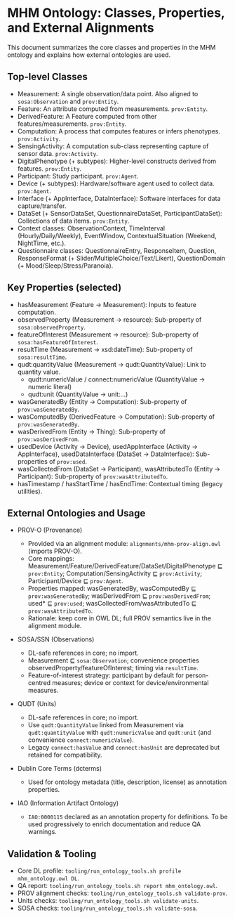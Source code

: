 # MHM Ontology: Classes, Properties, and External Alignments

This document summarizes the core classes and properties in the MHM ontology and explains how external ontologies are used.

## Top-level Classes

- Measurement: A single observation/data point. Also aligned to `sosa:Observation` and `prov:Entity`.
- Feature: An attribute computed from measurements. `prov:Entity`.
- DerivedFeature: A Feature computed from other features/measurements. `prov:Entity`.
- Computation: A process that computes features or infers phenotypes. `prov:Activity`.
- SensingActivity: A computation sub-class representing capture of sensor data. `prov:Activity`.
- DigitalPhenotype (+ subtypes): Higher-level constructs derived from features. `prov:Entity`.
- Participant: Study participant. `prov:Agent`.
- Device (+ subtypes): Hardware/software agent used to collect data. `prov:Agent`.
- Interface (+ AppInterface, DataInterface): Software interfaces for data capture/transfer.
- DataSet (+ SensorDataSet, QuestionnaireDataSet, ParticipantDataSet): Collections of data items. `prov:Entity`.
- Context classes: ObservationContext, TimeInterval (Hourly/Daily/Weekly), EventWindow, ContextualSituation (Weekend, NightTime, etc.).
- Questionnaire classes: QuestionnaireEntry, ResponseItem, Question, ResponseFormat (+ Slider/MultipleChoice/Text/Likert), QuestionDomain (+ Mood/Sleep/Stress/Paranoia).

## Key Properties (selected)

- hasMeasurement (Feature → Measurement): Inputs to feature computation.
- observedProperty (Measurement → resource): Sub-property of `sosa:observedProperty`.
- featureOfInterest (Measurement → resource): Sub-property of `sosa:hasFeatureOfInterest`.
- resultTime (Measurement → xsd:dateTime): Sub-property of `sosa:resultTime`.
- qudt:quantityValue (Measurement → qudt:QuantityValue): Link to quantity value.
  - qudt:numericValue / connect:numericValue (QuantityValue → numeric literal)
  - qudt:unit (QuantityValue → unit:...)
- wasGeneratedBy (Entity → Computation): Sub-property of `prov:wasGeneratedBy`.
- wasComputedBy (DerivedFeature → Computation): Sub-property of `prov:wasGeneratedBy`.
- wasDerivedFrom (Entity → Thing): Sub-property of `prov:wasDerivedFrom`.
- usedDevice (Activity → Device), usedAppInterface (Activity → AppInterface), usedDataInterface (DataSet → DataInterface): Sub-properties of `prov:used`.
- wasCollectedFrom (DataSet → Participant), wasAttributedTo (Entity → Participant): Sub-property of `prov:wasAttributedTo`.
- hasTimestamp / hasStartTime / hasEndTime: Contextual timing (legacy utilities).

## External Ontologies and Usage

- PROV-O (Provenance)
  - Provided via an alignment module: `alignments/mhm-prov-align.owl` (imports PROV-O).
  - Core mappings: Measurement/Feature/DerivedFeature/DataSet/DigitalPhenotype ⊑ `prov:Entity`; Computation/SensingActivity ⊑ `prov:Activity`; Participant/Device ⊑ `prov:Agent`.
  - Properties mapped: wasGeneratedBy, wasComputedBy ⊑ `prov:wasGeneratedBy`; wasDerivedFrom ⊑ `prov:wasDerivedFrom`; used* ⊑ `prov:used`; wasCollectedFrom/wasAttributedTo ⊑ `prov:wasAttributedTo`.
  - Rationale: keep core in OWL DL; full PROV semantics live in the alignment module.

- SOSA/SSN (Observations)
  - DL-safe references in core; no import.
  - Measurement ⊑ `sosa:Observation`; convenience properties observedProperty/featureOfInterest; timing via `resultTime`.
  - Feature-of-interest strategy: participant by default for person-centred measures; device or context for device/environmental measures.

- QUDT (Units)
  - DL-safe references in core; no import.
  - Use `qudt:QuantityValue` linked from Measurement via `qudt:quantityValue` with `qudt:numericValue` and `qudt:unit` (and convenience `connect:numericValue`).
  - Legacy `connect:hasValue` and `connect:hasUnit` are deprecated but retained for compatibility.

- Dublin Core Terms (dcterms)
  - Used for ontology metadata (title, description, license) as annotation properties.

- IAO (Information Artifact Ontology)
  - `IAO:0000115` declared as an annotation property for definitions. To be used progressively to enrich documentation and reduce QA warnings.

## Validation & Tooling

- Core DL profile: `tooling/run_ontology_tools.sh profile mhm_ontology.owl DL`.
- QA report: `tooling/run_ontology_tools.sh report mhm_ontology.owl`.
- PROV alignment checks: `tooling/run_ontology_tools.sh validate-prov`.
- Units checks: `tooling/run_ontology_tools.sh validate-units`.
- SOSA checks: `tooling/run_ontology_tools.sh validate-sosa`.

